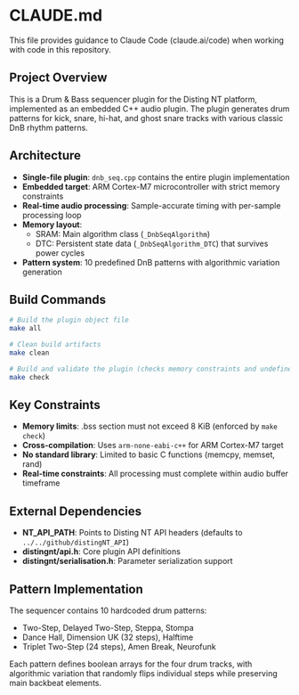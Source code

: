 # CLAUDE.md

This file provides guidance to Claude Code (claude.ai/code) when working with code in this repository.

## Project Overview

This is a Drum & Bass sequencer plugin for the Disting NT platform, implemented as an embedded C++ audio plugin. The plugin generates drum patterns for kick, snare, hi-hat, and ghost snare tracks with various classic DnB rhythm patterns.

## Architecture

- **Single-file plugin**: `dnb_seq.cpp` contains the entire plugin implementation
- **Embedded target**: ARM Cortex-M7 microcontroller with strict memory constraints
- **Real-time audio processing**: Sample-accurate timing with per-sample processing loop
- **Memory layout**:
  - SRAM: Main algorithm class (`_DnbSeqAlgorithm`)
  - DTC: Persistent state data (`_DnbSeqAlgorithm_DTC`) that survives power cycles
- **Pattern system**: 10 predefined DnB patterns with algorithmic variation generation

## Build Commands

```bash
# Build the plugin object file
make all

# Clean build artifacts
make clean

# Build and validate the plugin (checks memory constraints and undefined symbols)
make check
```

## Key Constraints

- **Memory limits**: .bss section must not exceed 8 KiB (enforced by `make check`)
- **Cross-compilation**: Uses `arm-none-eabi-c++` for ARM Cortex-M7 target
- **No standard library**: Limited to basic C functions (memcpy, memset, rand)
- **Real-time constraints**: All processing must complete within audio buffer timeframe

## External Dependencies

- **NT_API_PATH**: Points to Disting NT API headers (defaults to `../../github/distingNT_API`)
- **distingnt/api.h**: Core plugin API definitions
- **distingnt/serialisation.h**: Parameter serialization support

## Pattern Implementation

The sequencer contains 10 hardcoded drum patterns:
- Two-Step, Delayed Two-Step, Steppa, Stompa
- Dance Hall, Dimension UK (32 steps), Halftime
- Triplet Two-Step (24 steps), Amen Break, Neurofunk

Each pattern defines boolean arrays for the four drum tracks, with algorithmic variation that randomly flips individual steps while preserving main backbeat elements.